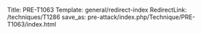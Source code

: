 Title: PRE-T1063
Template: general/redirect-index
RedirectLink: /techniques/T1286
save_as: pre-attack/index.php/Technique/PRE-T1063/index.html